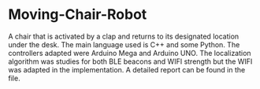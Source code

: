 # Moving-Chair-Robot
A chair that is activated by a clap and returns to its designated location under the desk.
The main language used is C++ and some Python.
The controllers adapted were Arduino Mega and Arduino UNO.
The localization algorithm was studies for both BLE beacons and WIFI strength but the WIFI was adapted in the implementation.
A detailed report can be found in the file.

